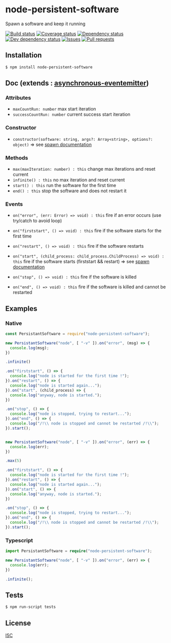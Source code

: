 # node-persistent-software
Spawn a software and keep it running

[![Build status](https://api.travis-ci.org/Psychopoulet/node-persistent-software.svg?branch=master)](https://travis-ci.org/Psychopoulet/node-persistent-software)
[![Coverage status](https://coveralls.io/repos/github/Psychopoulet/node-persistent-software/badge.svg?branch=master)](https://coveralls.io/github/Psychopoulet/node-persistent-software)
[![Dependency status](https://david-dm.org/Psychopoulet/node-persistent-software/status.svg)](https://david-dm.org/Psychopoulet/node-persistent-software)
[![Dev dependency status](https://david-dm.org/Psychopoulet/node-persistent-software/dev-status.svg)](https://david-dm.org/Psychopoulet/node-persistent-software?type=dev)
[![Issues](https://img.shields.io/github/issues/Psychopoulet/node-persistent-software.svg)](https://github.com/Psychopoulet/node-persistent-software/issues)
[![Pull requests](https://img.shields.io/github/issues-pr/Psychopoulet/node-persistent-software.svg)](https://github.com/Psychopoulet/node-persistent-software/pulls)

## Installation

```bash
$ npm install node-persistent-software
```

## Doc (extends : [asynchronous-eventemitter](https://www.npmjs.com/package/asynchronous-eventemitter))

### Attributes

* ``` maxCountRun: number ``` max start iteration
* ``` successCountRun: number ``` current success start iteration

### Constructor

* ``` constructor(software: string, args?: Array<string>, options?: object) ``` => see [spawn documentation](https://nodejs.org/api/child_process.html#child_process_child_process_spawn_command_args_options)

### Methods

* ``` max(maxIteration: number) : this ``` change max iterations and reset current
* ``` infinite() : this ``` no max iteration and reset current
* ``` start() : this ``` run the software for the first time
* ``` end() : this ``` stop the software and does not restart it

### Events

* ``` on("error", (err: Error) => void) : this ``` fire if an error occurs (use try/catch to avoid loop)

* ``` on("firststart", () => void) : this ``` fire if the software starts for the first time
* ``` on("restart", () => void) : this ``` fire if the software restarts
* ``` on("start", (child_process: child_process.ChildProcess) => void) : this ``` fire if the software starts (firststart && restart) => see [spawn documentation](https://nodejs.org/api/child_process.html#child_process_child_process_spawn_command_args_options)

* ``` on("stop", () => void) : this ``` fire if the software is killed
* ``` on("end", () => void) : this ``` fire if the software is killed and cannot be restarted

## Examples

### Native

```javascript
const PersistantSoftware = require("node-persistent-software");

new PersistantSoftware("node", [ "-v" ]).on("error", (msg) => {
  console.log(msg);
})

.infinite()

.on("firststart", () => {
  console.log("node is started for the first time !");
}).on("restart", () => {
  console.log("node is started again...");
}).on("start", (child_process) => {
  console.log("anyway, node is started.");
})

.on("stop", () => {
  console.log("node is stopped, trying to restart...");
}).on("end", () => {
  console.log("/!\\ node is stopped and cannot be restarted /!\\");
}).start();


new PersistantSoftware("node", [ "-v" ]).on("error", (err) => {
  console.log(err);
})

.max(5)

.on("firststart", () => {
  console.log("node is started for the first time !");
}).on("restart", () => {
  console.log("node is started again...");
}).on("start", () => {
  console.log("anyway, node is started.");
})

.on("stop", () => {
  console.log("node is stopped, trying to restart...");
}).on("end", () => {
  console.log("/!\\ node is stopped and cannot be restarted /!\\");
}).start();
```

### Typescript

```typescript
import PersistantSoftware = require("node-persistent-software");

new PersistantSoftware("node", [ "-v" ]).on("error", (err) => {
  console.log(err);
})

.infinite();
```

## Tests

```bash
$ npm run-script tests
```

## License

  [ISC](LICENSE)

